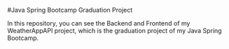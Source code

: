 #Java Spring Bootcamp Graduation Project

In this repository, you can see the Backend and Frontend of my WeatherAppAPI project, which is the graduation project of my Java Spring Bootcamp.

